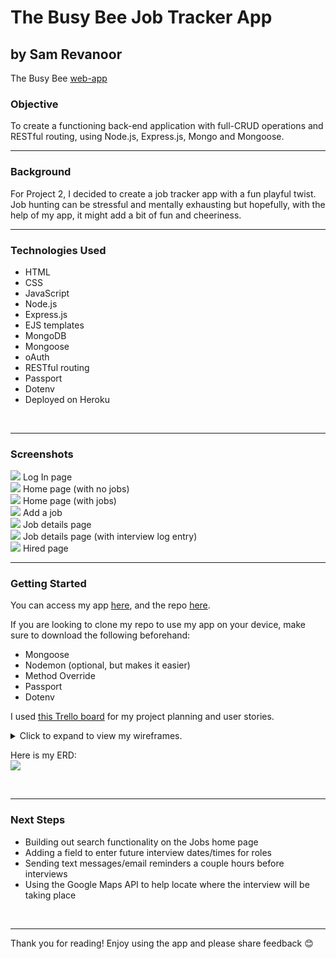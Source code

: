# The Busy Bee Job Tracker App
## by Sam Revanoor

The Busy Bee [web-app](https://thebusybee.herokuapp.com/)


### **Objective**

To create a functioning back-end application with full-CRUD operations and RESTful routing, using Node.js, Express.js, Mongo and Mongoose.
<br>

-------

### **Background**

For Project 2, I decided to create a job tracker app with a fun playful twist. Job hunting can be stressful and mentally exhausting but hopefully, with the help of my app, it might add a bit of fun and cheeriness.
<br>

------

### **Technologies Used**

- HTML
- CSS
- JavaScript
- Node.js
- Express.js
- EJS templates
- MongoDB
- Mongoose
- oAuth
- RESTful routing
- Passport
- Dotenv
- Deployed on Heroku
<br>

------

### **Screenshots**

<img src="public/images/ss1.png">
Log In page

<br>

<img src="public/images/ss2.png">
Home page (with no jobs)

<br>

<img src="public/images/ss4.png">
Home page (with jobs)

<br>

<img src="public/images/ss3.png">
Add a job

<br>

<img src="public/images/ss5.png">
Job details page 

<br>

<img src="public/images/ss6.png">
Job details page (with interview log entry)

<br>

<img src="public/images/ss8.png">
Hired page

<br>

------

### **Getting Started**

You can access my app [here](https://thebusybee.herokuapp.com/), and the repo [here](https://github.com/samrevanoor/busybee).

If you are looking to clone my repo to use my app on your device, make sure to download the following beforehand:
- Mongoose
- Nodemon (optional, but makes it easier)
- Method Override
- Passport
- Dotenv

I used [this Trello board](https://trello.com/b/AglLSD6S/busy-bee-project-board) for my project planning and user stories.

<details>
    <summary>Click to expand to view my wireframes.</summary>
    <img src="public/images/wf1.jpg"><br>
    <img src="public/images/wf2.jpg"><br>
    <img src="public/images/wf3.jpg"><br>
    <img src="public/images/wf4.jpg"><br>
</details>

Here is my ERD: <br>
<img src="public/images/ERD2.png">

<br>

------

### **Next Steps**

- Building out search functionality on the Jobs home page
- Adding a field to enter future interview dates/times for roles
- Sending text messages/email reminders a couple hours before interviews
- Using the Google Maps API to help locate where the interview will be taking place
<br>

------

Thank you for reading! Enjoy using the app and please share feedback 😊